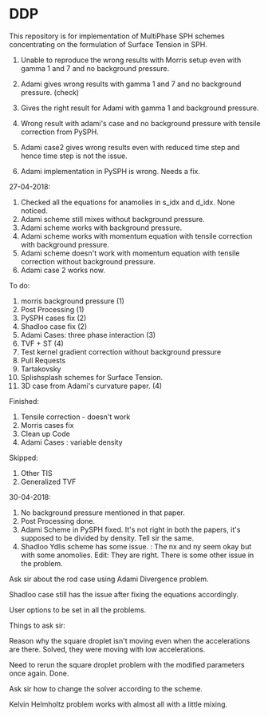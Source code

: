 # DDP

This repository is for implementation of MultiPhase SPH schemes concentrating on the formulation of Surface Tension in SPH.

1) Unable to reproduce the wrong results with Morris setup even with gamma 1 and 7 and no background pressure. 

2) Adami gives wrong results with gamma 1 and 7 and no background pressure. (check)

3) Gives the right result for Adami with gamma 1 and background pressure. 
4) Wrong result with adami's case and no background pressure with tensile correction from PySPH. 
5) Adami case2 gives wrong results even with reduced time step and hence time step is not the issue.
6) Adami implementation in PySPH is wrong. Needs a fix.


27-04-2018:
1) Checked all the equations for anamolies in s_idx and d_idx. None noticed.
2) Adami scheme still mixes without background pressure.
3) Adami scheme works with background pressure.
4) Adami scheme works with momentum equation with tensile correction with background pressure.
5) Adami scheme doesn't work with momentum equation with tensile correction without background pressure.
6) Adami case 2 works now.


To do:

1) morris background pressure (1)
2) Post Processing (1)
3) PySPH cases fix (2)
4) Shadloo case fix (2)
5) Adami Cases: three phase interaction (3)
6) TVF + ST (4)
7) Test kernel gradient correction without background pressure
8) Pull Requests
9) Tartakovsky
10) Splishsplash schemes for Surface Tension.
11) 3D case from Adami's curvature paper. (4)


Finished:
1) Tensile correction - doesn't work
2) Morris cases fix
3) Clean up Code
4) Adami Cases : variable density


Skipped:
1) Other TIS
2) Generalized TVF

30-04-2018:
1) No background pressure mentioned in that paper.
2) Post Processing done. 
3) Adami Scheme in PySPH fixed. It's not right in both the papers, it's supposed to be divided by density. Tell sir the same. 
4) Shadloo Ydlis scheme has some issue. : The nx and ny seem okay but with some anomolies. Edit: They are right. There is some other issue in the problem. 



Ask sir about the rod case using Adami Divergence problem.

Shadloo case still has the issue after fixing the equations accordingly.


User options to be set in all the problems.


Things to ask sir: 

Reason why the square droplet isn't moving even when the accelerations are there. Solved, they were moving with low accelerations.


Need to rerun the square droplet problem with the modified parameters once again. Done. 

Ask sir how to change the solver according to the scheme.

Kelvin Helmholtz problem works with almost all with a little mixing.



